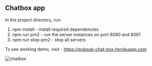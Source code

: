 

## Chatbox app

In the project directory, run: 

1. npm install  - install required dependencies 
2. npm run pm2  - run the server instances on port 8080 and 8081
3. npm run stop-pm2 - stop all servers

To see working demo, visit - https://pubsub-chat-box.herokuapp.com

![chatbox](https://user-images.githubusercontent.com/13490629/96893865-d6b70a00-1493-11eb-8e1b-61b8a239cf98.png)


